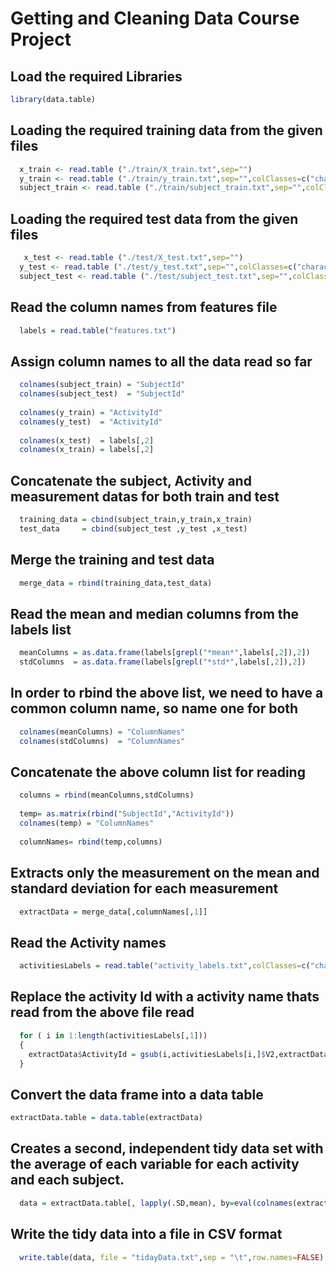 Getting and Cleaning Data Course Project
========================================================

## Load the required Libraries

```r
library(data.table)
```

## Loading the required training data from the given files


```r
  x_train <- read.table ("./train/X_train.txt",sep="")
  y_train <- read.table ("./train/y_train.txt",sep="",colClasses=c("character"))
  subject_train <- read.table ("./train/subject_train.txt",sep="",colClasses=c("character"))
```

## Loading the required test data from the given files


```r
   x_test <- read.table ("./test/X_test.txt",sep="")
  y_test <- read.table ("./test/y_test.txt",sep="",colClasses=c("character"))
  subject_test <- read.table ("./test/subject_test.txt",sep="",colClasses=c("character"))
```


 
## Read the column names from features file
  

```r
  labels = read.table("features.txt")
```
  
## Assign column names to all the data read so far


```r
  colnames(subject_train) = "SubjectId"
  colnames(subject_test)  = "SubjectId"
  
  colnames(y_train) = "ActivityId"
  colnames(y_test)  = "ActivityId"
  
  colnames(x_test)  = labels[,2]
  colnames(x_train) = labels[,2]
```

  
## Concatenate the subject, Activity and measurement datas for both train and test


```r
  training_data = cbind(subject_train,y_train,x_train)
  test_data     = cbind(subject_test ,y_test ,x_test)
```


## Merge the training and test data 

```r
  merge_data = rbind(training_data,test_data)
```

## Read the mean and median columns from the labels list


```r
  meanColumns = as.data.frame(labels[grepl("*mean*",labels[,2]),2])
  stdColumns  = as.data.frame(labels[grepl("*std*",labels[,2]),2])
```

## In order to rbind the above list, we need to have a common column name, so name one for both

```r
  colnames(meanColumns) = "ColumnNames"
  colnames(stdColumns)  = "ColumnNames"
```
  
## Concatenate the above column list for reading

```r
  columns = rbind(meanColumns,stdColumns)
  
  temp= as.matrix(rbind("SubjectId","ActivityId"))
  colnames(temp) = "ColumnNames"
  
  columnNames= rbind(temp,columns)
```

## Extracts only the measurement on the mean and standard deviation for each measurement

```r
  extractData = merge_data[,columnNames[,1]]  
```

## Read the Activity names

```r
  activitiesLabels = read.table("activity_labels.txt",colClasses=c("character"))
```

## Replace the activity Id with a activity name thats read from the above file read


```r
  for ( i in 1:length(activitiesLabels[,1])) 
  {
    extractData$ActivityId = gsub(i,activitiesLabels[i,]$V2,extractData$ActivityId)
  }
```

## Convert the data frame into a data table

```r
extractData.table = data.table(extractData)
```

## Creates a second, independent tidy data set with the average of each variable for each activity and each subject.

```r
  data = extractData.table[, lapply(.SD,mean), by=eval(colnames(extractData.table)[1:2])]
```


## Write the tidy data into a file in CSV format
  

```r
  write.table(data, file = "tidayData.txt",sep = "\t",row.names=FALSE)
```

